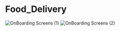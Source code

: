 # Food_Delivery



![OnBoarding Screens (1)](https://github.com/JunaidJameel/food_delivery/assets/109211380/c33e9aae-7a27-4fd3-bdd6-22d41f24d18a)
![OnBoarding Screens (2)](https://github.com/JunaidJameel/food_delivery/assets/109211380/ea9bb906-ed7a-42a5-b9f9-731a75fcbd2d)
